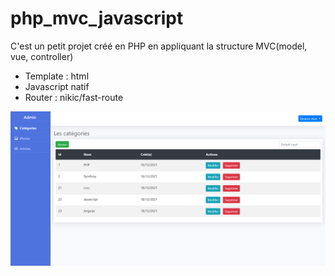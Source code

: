 # php_mvc_javascript

C'est un petit projet créé en PHP  en appliquant la structure MVC(model, vue, controller)
<ul>
    <li>Template : html</li>
    <li>Javascript natif</li>
    <li>Router : nikic/fast-route</li>
</ul>

<div>
    <img src="public/photos/admin.png" alt="">
</div>